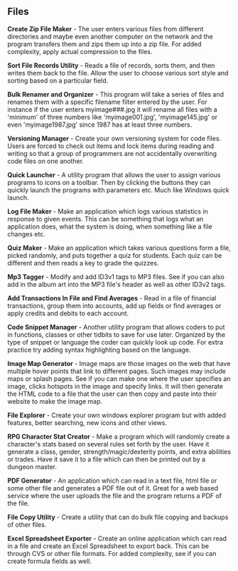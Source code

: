 Files
-----

**Create Zip File Maker** - The user enters various files from different directories and maybe even another computer on the network and the program transfers them and zips them up into a zip file. For added complexity, apply actual compression to the files.

**Sort File Records Utility** - Reads a file of records, sorts them, and then writes them back to the file. Allow the user to choose various sort style and sorting based on a particular field.

**Bulk Renamer and Organizer** - This program will take a series of files and renames them with a specific filename filter entered by the user. For instance if the user enters myimage###.jpg it will rename all files with a 'minimum' of three numbers like 'myimage001.jpg', 'myimage145.jpg' or even 'myimage1987.jpg' since 1987 has at least three numbers.

**Versioning Manager** - Create your own versioning system for code files. Users are forced to check out items and lock items during reading and writing so that a group of programmers are not accidentally overwriting code files on one another.

**Quick Launcher** - A utility program that allows the user to assign various programs to icons on a toolbar. Then by clicking the buttons they can quickly launch the programs with parameters etc. Much like Windows quick launch.

**Log File Maker** - Make an application which logs various statistics in response to given events. This can be something that logs what an application does, what the system is doing, when something like a file changes etc.

**Quiz Maker** - Make an application which takes various questions form a file, picked randomly, and puts together a quiz for students. Each quiz can be different and then reads a key to grade the quizzes.

**Mp3 Tagger** - Modify and add ID3v1 tags to MP3 files. See if you can also add in the album art into the MP3 file's header as well as other ID3v2 tags.

**Add Transactions In File and Find Averages** - Read in a file of financial transactions, group them into accounts, add up fields or find averages or apply credits and debits to each account.

**Code Snippet Manager** - Another utility program that allows coders to put in functions, classes or other tidbits to save for use later. Organized by the type of snippet or language the coder can quickly look up code. For extra practice try adding syntax highlighting based on the language.

**Image Map Generator** - Image maps are those images on the web that have multiple hover points that link to different pages. Such images may include maps or splash pages. See if you can make one where the user specifies an image, clicks hotspots in the image and specify links. It will then generate the HTML code to a file that the user can then copy and paste into their website to make the image map.

**File Explorer** - Create your own windows explorer program but with added features, better searching, new icons and other views.

**RPG Character Stat Creator** - Make a program which will randomly create a character's stats based on several rules set forth by the user. Have it generate a class, gender, strength/magic/dexterity points, and extra abilities or trades. Have it save it to a file which can then be printed out by a dungeon master.

**PDF Generator** - An application which can read in a text file, html file or some other file and generates a PDF file out of it. Great for a web based service where the user uploads the file and the program returns a PDF of the file.

**File Copy Utility** - Create a utility that can do bulk file copying and backups of other files.

**Excel Spreadsheet Exporter** - Create an online application which can read in a file and create an Excel Spreadsheet to export back. This can be through CVS or other file formats. For added complexity, see if you can create formula fields as well.

